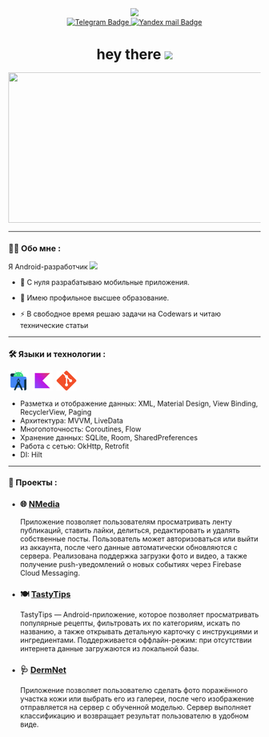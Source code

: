 <div id="header" align="center">
  <img src="https://media3.giphy.com/media/v1.Y2lkPTc5MGI3NjExcjloc2hoNTdmY216cXRxdXB1ZmNuMGllYTF5MzBxNTA1dWt2OHZ4ayZlcD12MV9pbnRlcm5hbF9naWZfYnlfaWQmY3Q9Zw/MeJgB3yMMwIaHmKD4z/giphy.gif" width="100"/>
  <div id="badges">
  <a href="https://t.me/nickolaypiun">
     <img src="https://img.shields.io/badge/Telegram-blue?logo=telegram&logoColor=white&style=for-the-badge" alt="Telegram Badge"/>
  </a>
  <a href="https://mail.yandex.ru/?uid=1433931997#inbox">
    <img src="https://img.shields.io/badge/Yandex:piunnk@yandex.ru-red?logo=yandex&logoColor=white&style=for-the-badge" alt="Yandex mail Badge"/>
  </a>
</div>
  <h1>
  hey there
  <img src="https://media.giphy.com/media/hvRJCLFzcasrR4ia7z/giphy.gif" width="30px"/>
</h1>
</div>

<div align="center">
  <img src="https://media4.giphy.com/media/v1.Y2lkPTc5MGI3NjExemVhaDlkdnBwZmFqemZoOTQ5a2dyaHpteHdldjl1dzBldDJ6dWNmNyZlcD12MV9pbnRlcm5hbF9naWZfYnlfaWQmY3Q9Zw/11kEuHSQAXXiGQ/giphy.gif" width="600" height="300"/>
</div>

---

 ### :man_technologist: Обо мне :
 
 Я Android-разработчик <img src="https://media.giphy.com/media/WUlplcMpOCEmTGBtBW/giphy.gif" width="30"> 

 - :telescope: С нуля разрабатываю мобильные приложения.

 - :seedling: Имею профильное высшее образование.

 - :zap: В свободное время решаю задачи на Codewars и читаю технические статьи

---

  ### :hammer_and_wrench: Языки и технологии :
  <div>
    <img src="https://github.com/devicons/devicon/blob/master/icons/androidstudio/androidstudio-original.svg" title="Android Studio" alt="Android Studio" width="40" height="40"/>&nbsp;
     <img src="https://github.com/devicons/devicon/blob/master/icons/kotlin/kotlin-original.svg" title="Kotlin" alt="Kotlin" width="40" height="40"/>&nbsp;
     <img src="https://github.com/devicons/devicon/blob/master/icons/git/git-original.svg" title="Git" alt="Git" width="40" height="40"/>&nbsp;
  </div>

  - Разметка и отображение данных: XML, Material Design, View Binding, RecyclerView, Paging
  - Архитектура: MVVM, LiveData
  - Многопоточность:  Coroutines, Flow
  - Хранение данных: SQLite, Room, SharedPreferences
  - Работа с сетью: OkHttp, Retrofit
  - DI: Hilt

---

### :floppy_disk: Проекты :
     
- ### 🌐 [NMedia](https://github.com/PiunNickolay/NMedia)
  Приложение позволяет пользователям просматривать ленту публикаций, ставить лайки, делиться, редактировать и удалять собственные посты. Пользователь может авторизоваться или выйти из аккаунта, после чего данные автоматически обновляются с сервера. Реализована поддержка загрузки фото и видео, а также получение push-уведомлений о новых событиях через Firebase Cloud Messaging.

- ### :plate_with_cutlery:	 [TastyTips](https://github.com/PiunNickolay/tastyFood)
  TastyTips — Android-приложение, которое позволяет просматривать популярные рецепты, фильтровать их по категориям, искать по названию, а также открывать детальную карточку с инструкциями и ингредиентами. Поддерживается оффлайн-режим: при отсутствии интернета данные загружаются из локальной базы.

- ### :stethoscope: [DermNet](https://github.com/PiunNickolay/DermNet)
  Приложение позволяет пользователю сделать фото поражённого участка кожи или выбрать его из галереи, после чего изображение отправляется на сервер с обученной моделью. Сервер выполняет классификацию и возвращает результат пользователю в удобном виде.




